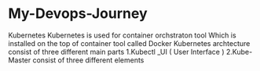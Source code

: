 # My-Devops-Journey


Kubernetes 
     Kubernetes is used for container orchstraton tool Which is installed on the top of container tool called Docker 
     Kubernetes archtecture consist of three different main parts 
     1.Kubectl _UI ( User Interface )
     2.Kube- Master 
          consist of three different elements 
     
